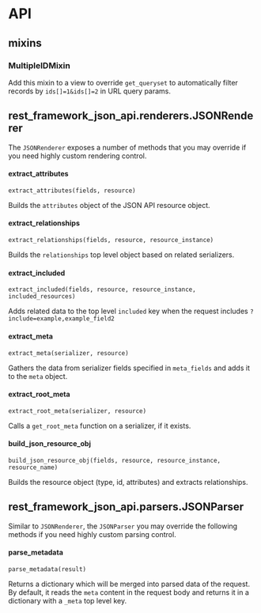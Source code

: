 
# API

## mixins
### MultipleIDMixin

Add this mixin to a view to override `get_queryset` to automatically filter
records by `ids[]=1&ids[]=2` in URL query params.

## rest_framework_json_api.renderers.JSONRenderer

The `JSONRenderer` exposes a number of methods that you may override if you need
highly custom rendering control.

#### extract_attributes

`extract_attributes(fields, resource)`

Builds the `attributes` object of the JSON API resource object.

#### extract_relationships

`extract_relationships(fields, resource, resource_instance)`

Builds the `relationships` top level object based on related serializers.

#### extract_included

`extract_included(fields, resource, resource_instance, included_resources)`

Adds related data to the top level `included` key when the request includes `?include=example,example_field2`

#### extract_meta

`extract_meta(serializer, resource)`

Gathers the data from serializer fields specified in `meta_fields` and adds it to the `meta` object.

#### extract_root_meta

`extract_root_meta(serializer, resource)`

Calls a `get_root_meta` function on a serializer, if it exists.

#### build_json_resource_obj

`build_json_resource_obj(fields, resource, resource_instance, resource_name)`

Builds the resource object (type, id, attributes) and extracts relationships.

## rest_framework_json_api.parsers.JSONParser

Similar to `JSONRenderer`, the `JSONParser` you may override the following methods if you need
highly custom parsing control.

#### parse_metadata

`parse_metadata(result)`

Returns a dictionary which will be merged into parsed data of the request. By default, it reads the `meta` content in the request body and returns it in a dictionary with a `_meta` top level key.
